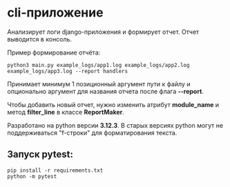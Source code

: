 # cli-приложение

Анализирует логи django-приложения и формирует отчет. Отчет выводится в консоль.

Пример формирование отчёта:
```
python3 main.py example_logs/app1.log example_logs/app2.log example_logs/app3.log --report handlers
```

Принимает минимум 1 позиционный аргумент пути к файлу и опционально 
аргумент для названия отчета после флага **--report**.

Чтобы добавить новый отчет, нужно изменить атрибут **module_name** и 
метод **filter_line** в классе **ReportMaker**.

Разработано на python версии **3.12.3**.
В старых версиях python могут не поддерживаться "f-строки" для форматирования текста.

## Запуск pytest:
```
pip install -r requirements.txt
python -m pytest
```
